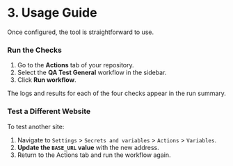 # 3. Usage Guide

Once configured, the tool is straightforward to use.

### Run the Checks
1. Go to the **Actions** tab of your repository.
2. Select the **QA Test General** workflow in the sidebar.
3. Click **Run workflow**.

The logs and results for each of the four checks appear in the run summary.

### Test a Different Website
To test another site:
1. Navigate to `Settings` > `Secrets and variables` > `Actions` > `Variables`.
2. **Update the `BASE_URL` value** with the new address.
3. Return to the Actions tab and run the workflow again.

